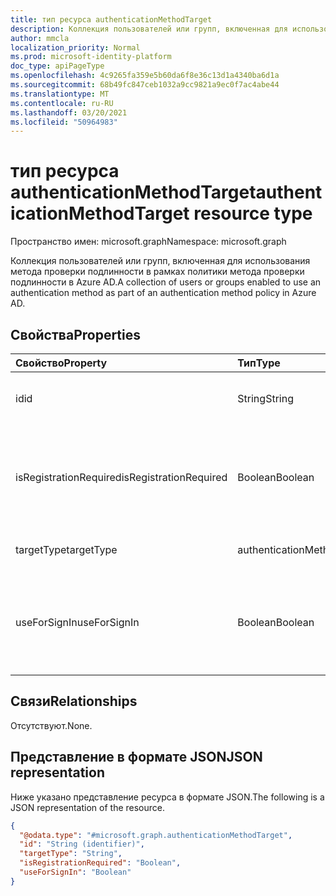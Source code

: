 ```yaml
---
title: тип ресурса authenticationMethodTarget
description: Коллекция пользователей или групп, включенная для использования метода проверки подлинности в рамках политики метода проверки подлинности.
author: mmcla
localization_priority: Normal
ms.prod: microsoft-identity-platform
doc_type: apiPageType
ms.openlocfilehash: 4c9265fa359e5b60da6f8e36c13d1a4340ba6d1a
ms.sourcegitcommit: 68b49fc847ceb1032a9cc9821a9ec0f7ac4abe44
ms.translationtype: MT
ms.contentlocale: ru-RU
ms.lasthandoff: 03/20/2021
ms.locfileid: "50964983"
---
```

# <a name="authenticationmethodtarget-resource-type"></a><span data-ttu-id="bf779-103">тип ресурса authenticationMethodTarget</span><span class="sxs-lookup"><span data-stu-id="bf779-103">authenticationMethodTarget resource type</span></span>

<span data-ttu-id="bf779-104">Пространство имен: microsoft.graph</span><span class="sxs-lookup"><span data-stu-id="bf779-104">Namespace: microsoft.graph</span></span>

<span data-ttu-id="bf779-105">Коллекция пользователей или групп, включенная для использования метода проверки подлинности в рамках политики метода проверки подлинности в Azure AD.</span><span class="sxs-lookup"><span data-stu-id="bf779-105">A collection of users or groups enabled to use an authentication method as part of an authentication method policy in Azure AD.</span></span>


## <a name="properties"></a><span data-ttu-id="bf779-106">Свойства</span><span class="sxs-lookup"><span data-stu-id="bf779-106">Properties</span></span>
|<span data-ttu-id="bf779-107">Свойство</span><span class="sxs-lookup"><span data-stu-id="bf779-107">Property</span></span>|<span data-ttu-id="bf779-108">Тип</span><span class="sxs-lookup"><span data-stu-id="bf779-108">Type</span></span>|<span data-ttu-id="bf779-109">Описание</span><span class="sxs-lookup"><span data-stu-id="bf779-109">Description</span></span>|
|:---|:---|:---|
|<span data-ttu-id="bf779-110">id</span><span class="sxs-lookup"><span data-stu-id="bf779-110">id</span></span>|<span data-ttu-id="bf779-111">String</span><span class="sxs-lookup"><span data-stu-id="bf779-111">String</span></span>|<span data-ttu-id="bf779-112">Объект Id пользователя или группы Azure AD.</span><span class="sxs-lookup"><span data-stu-id="bf779-112">Object Id of an Azure AD user or group.</span></span>|
|<span data-ttu-id="bf779-113">isRegistrationRequired</span><span class="sxs-lookup"><span data-stu-id="bf779-113">isRegistrationRequired</span></span>|<span data-ttu-id="bf779-114">Boolean</span><span class="sxs-lookup"><span data-stu-id="bf779-114">Boolean</span></span>|<span data-ttu-id="bf779-115">Определяет, принудит ли пользователь зарегистрировать метод проверки подлинности.</span><span class="sxs-lookup"><span data-stu-id="bf779-115">Determines if the user is enforced to register the authentication method.</span></span>|
|<span data-ttu-id="bf779-116">targetType</span><span class="sxs-lookup"><span data-stu-id="bf779-116">targetType</span></span>|<span data-ttu-id="bf779-117">authenticationMethodTargetType</span><span class="sxs-lookup"><span data-stu-id="bf779-117">authenticationMethodTargetType</span></span>|<span data-ttu-id="bf779-118">Возможные значения: `user`, `group`.</span><span class="sxs-lookup"><span data-stu-id="bf779-118">Possible values are: `user`, `group`.</span></span>|
|<span data-ttu-id="bf779-119">useForSignIn</span><span class="sxs-lookup"><span data-stu-id="bf779-119">useForSignIn</span></span>|<span data-ttu-id="bf779-120">Boolean</span><span class="sxs-lookup"><span data-stu-id="bf779-120">Boolean</span></span>|<span data-ttu-id="bf779-121">Определяет, можно ли использовать метод проверки подлинности для входов в Azure AD.</span><span class="sxs-lookup"><span data-stu-id="bf779-121">Determines if the authentication method can be used to sign in to Azure AD.</span></span>|

## <a name="relationships"></a><span data-ttu-id="bf779-122">Связи</span><span class="sxs-lookup"><span data-stu-id="bf779-122">Relationships</span></span>
<span data-ttu-id="bf779-123">Отсутствуют.</span><span class="sxs-lookup"><span data-stu-id="bf779-123">None.</span></span>

## <a name="json-representation"></a><span data-ttu-id="bf779-124">Представление в формате JSON</span><span class="sxs-lookup"><span data-stu-id="bf779-124">JSON representation</span></span>
<span data-ttu-id="bf779-125">Ниже указано представление ресурса в формате JSON.</span><span class="sxs-lookup"><span data-stu-id="bf779-125">The following is a JSON representation of the resource.</span></span>
<!-- {
  "blockType": "resource",
  "keyProperty": "id",
  "@odata.type": "microsoft.graph.authenticationMethodTarget",
  "baseType": "microsoft.graph.entity",
  "openType": false
}
-->
``` json
{
  "@odata.type": "#microsoft.graph.authenticationMethodTarget",
  "id": "String (identifier)",
  "targetType": "String",
  "isRegistrationRequired": "Boolean",
  "useForSignIn": "Boolean"
}
```
